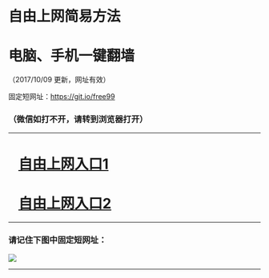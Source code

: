 ﻿# 自由上网简易方法

# 电脑、手机一键翻墙

（2017/10/09 更新，网址有效）

固定短网址：https://git.io/free99

### （微信如打不开，请转到浏览器打开）


***





# &nbsp;&nbsp; <a href="http://ft976732648.fwq-tz-1001.info/fwqtz01.html?t=100900125706 " target="_blank">自由上网入口1</a>
# &nbsp;&nbsp; <a href="http://ft2891727898.fwq-tz-1002.info/fwqtz02.html?t=10090018622 " target="_blank">自由上网入口2</a>
***

### 请记住下图中固定短网址：

<img src="https://s3-us-west-2.amazonaws.com/fwq-1001/yjfq-20170905okok.png" /> 


***

